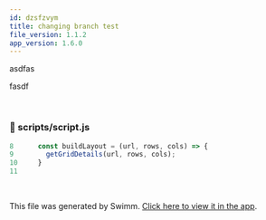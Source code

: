 ```yaml
---
id: dzsfzvym
title: changing branch test
file_version: 1.1.2
app_version: 1.6.0
---
```


asdfas

fasdf

<br/>


<!-- NOTE-swimm-snippet: the lines below link your snippet to Swimm -->
### 📄 scripts/script.js
```javascript
8      const buildLayout = (url, rows, cols) => {
9        getGridDetails(url, rows, cols);
10     }
11     
```

<br/>

This file was generated by Swimm. [Click here to view it in the app](https://swimm-web-app.web.app/repos/Z2l0aHViJTNBJTNBc21hcnQtbWlycm9yJTNBJTNBSWRpdFllZ2VyU3dpbW0=/docs/dzsfzvym).
